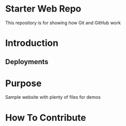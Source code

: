 # Starter Web Repo

This repository is for showing how Git and GitHub work

# Introduction

## Deployments

# Purpose

Sample website with plenty of files for demos

# How To Contribute

